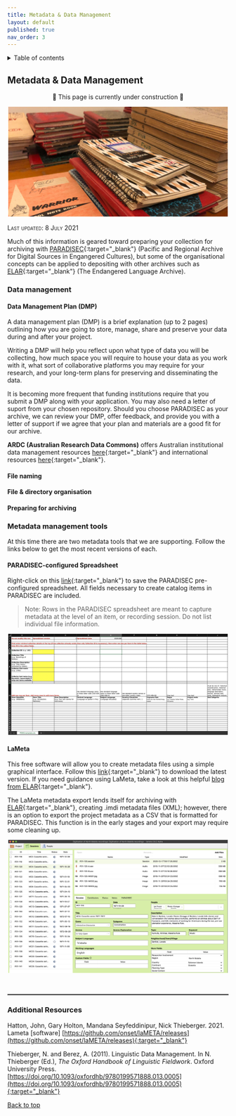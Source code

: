 ```yaml
---
title: Metadata & Data Management
layout: default
published: true
nav_order: 3
---
```


<details closed markdown="block">
  <summary>
    Table of contents
  </summary>
  {: .text-delta }
1. TOC
{:toc}
</details>

## Metadata & Data Management


<p align="center">
🚧 This page is currently under construction 🚧
</p>

<p align="center">
  <img width="500" src="images/banner-notebooks.jpg">
</p>

<span style="font-variant:small-caps;">Last updated: 8 July 2021</span>

Much of this information is geared toward preparing your collection for archiving with [PARADISEC](https://www.paradisec.org.au/){:target="_blank"} (Pacific and Regional Archive for Digital Sources in Engangered Cultures), but some of the organisational concepts can be applied to depositing with other archives such as [ELAR](https://elar.soas.ac.uk/){:target="_blank"} (The Endangered Language Archive).

### Data management

#### Data Management Plan (DMP)
A data management plan (DMP) is a brief explanation (up to 2 pages) outlining how you are going to store, manage, share and preserve your data during and after your project. 

Writing a DMP will help you reflect upon what type of data you will be collecting, how much space you will require to house your data as you work with it, what sort of collaborative platforms you may require for your research, and your long-term plans for preserving and disseminating the data.

It is becoming more frequent that funding institutions require that you submit a DMP along with your application. You may also need a letter of suport from your chosen repository. Should you choose PARADISEC as your archive, we can review your DMP, offer feedback, and provide you with a letter of support if we agree that your plan and materials are a good fit for our archive.

**ARDC (Australian Research Data Commons)** offers Australian institutional data management resources [here](https://projects.ands.org.au/policy.php){:target="_blank"} and international resources [here](https://ardc.edu.au/resources/working-with-data/datamanagement/data-management-plans/){:target="_blank"}.


#### File naming


#### File & directory organisation

#### Preparing for archiving 

### Metadata management tools

At this time there are two metadata tools that we are supporting. Follow the links below to get the most recent versions of each.

#### PARADISEC-configured Spreadsheet
 
 Right-click on this [link](http://www.paradisec.org.au/wp-content/uploads/2020/10/PDSCMinimalMetadata2020.xlsx){:target="_blank"} to save the PARADISEC pre-configured spreadsheet. All fields necessary to create catalog items in PARADISEC are included.
> Note:  Rows in the PARADISEC spreadsheet are meant to capture metadata at the level of an item, or recording session. Do not list individual file information.

<p align="center">
  <img width="500" src="images/PARADISEC-spreadsheet.jpg">
</p>

#### LaMeta
This free software will allow you to create metadata files using a simple graphical interface. Follow this [link](https://github.com/onset/laMETA/releases){:target="_blank"} to download the latest version. If you need guidance using LaMeta, take a look at this helpful [blog from ELAR](https://elararchive.org/blog/2020/04/30/introducing-lameta/){:target="_blank"}.

The LaMeta metadata export lends itself for archiving with [ELAR](https://elar.soas.ac.uk/){:target="_blank"}, creating .imdi metadata files (XML); however, there is an option to export the project metadata as a CSV that is formatted for PARADISEC. This function is in the early stages and your export may require some cleaning up.

<p align="center">
  <img width="500" src="images/LaMeta-screenshot.jpg">
</p>

<br>
<hr style="border:1px solid grey">

### Additional Resources

Hatton, John, Gary Holton, Mandana Seyfeddinipur, Nick Thieberger. 2021. Lameta [software] [https://github.com/onset/laMETA/releases](https://github.com/onset/laMETA/releases){:target="_blank"}

Thieberger, N. and Berez, A. (2011). Linguistic Data Management. In N. Thieberger (Ed.), *The Oxford Handbook of Linguistic Fieldwork*. Oxford University Press. [https://doi.org/10.1093/oxfordhb/9780199571888.013.0005](https://doi.org/10.1093/oxfordhb/9780199571888.013.0005){:target="_blank"}

[Back to top](#)
